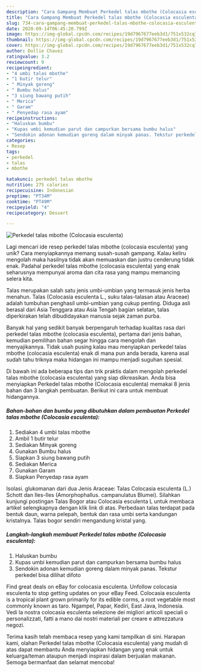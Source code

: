 ```yaml
---
description: "Cara Gampang Membuat Perkedel talas mbothe (Colocasia esculenta), Bikin Ngiler"
title: "Cara Gampang Membuat Perkedel talas mbothe (Colocasia esculenta), Bikin Ngiler"
slug: 734-cara-gampang-membuat-perkedel-talas-mbothe-colocasia-esculenta-bikin-ngiler
date: 2020-09-14T06:45:20.799Z
image: https://img-global.cpcdn.com/recipes/19d7967677eeb3d1/751x532cq70/perkedel-talas-mbothe-colocasia-esculenta-foto-resep-utama.jpg
thumbnail: https://img-global.cpcdn.com/recipes/19d7967677eeb3d1/751x532cq70/perkedel-talas-mbothe-colocasia-esculenta-foto-resep-utama.jpg
cover: https://img-global.cpcdn.com/recipes/19d7967677eeb3d1/751x532cq70/perkedel-talas-mbothe-colocasia-esculenta-foto-resep-utama.jpg
author: Dollie Chavez
ratingvalue: 3.2
reviewcount: 9
recipeingredient:
- "4 umbi talas mbothe"
- "1 butir telur"
- " Minyak goreng"
- " Bumbu halus"
- "3 siung bawang putih"
- " Merica"
- " Garam"
- " Penyedap rasa ayam"
recipeinstructions:
- "Haluskan bumbu"
- "Kupas umbi kemudian parut dan campurkan bersama bumbu halus"
- "Sendokin adonan kemudian goreng dalam minyak panas. Tekstur perkedel bisa dilihat difoto"
categories:
- Resep
tags:
- perkedel
- talas
- mbothe

katakunci: perkedel talas mbothe 
nutrition: 275 calories
recipecuisine: Indonesian
preptime: "PT34M"
cooktime: "PT49M"
recipeyield: "4"
recipecategory: Dessert

---
```



![Perkedel talas mbothe (Colocasia esculenta)](https://img-global.cpcdn.com/recipes/19d7967677eeb3d1/751x532cq70/perkedel-talas-mbothe-colocasia-esculenta-foto-resep-utama.jpg)

Lagi mencari ide resep perkedel talas mbothe (colocasia esculenta) yang unik? Cara menyiapkannya memang susah-susah gampang. Kalau keliru mengolah maka hasilnya tidak akan memuaskan dan justru cenderung tidak enak. Padahal perkedel talas mbothe (colocasia esculenta) yang enak seharusnya mempunyai aroma dan cita rasa yang mampu memancing selera kita.

Talas merupakan salah satu jenis umbi-umbian yang termasuk jenis herba menahun. Talas (Colocasia esculenta L., suku talas-talasan atau Araceae) adalah tumbuhan penghasil umbi-umbian yang cukup penting. Diduga asli berasal dari Asia Tenggara atau Asia Tengah bagian selatan, talas diperkirakan telah dibudidayakan manusia sejak zaman purba.

Banyak hal yang sedikit banyak berpengaruh terhadap kualitas rasa dari perkedel talas mbothe (colocasia esculenta), pertama dari jenis bahan, kemudian pemilihan bahan segar hingga cara mengolah dan menyajikannya. Tidak usah pusing kalau mau menyiapkan perkedel talas mbothe (colocasia esculenta) enak di mana pun anda berada, karena asal sudah tahu triknya maka hidangan ini mampu menjadi suguhan spesial.


Di bawah ini ada beberapa tips dan trik praktis dalam mengolah perkedel talas mbothe (colocasia esculenta) yang siap dikreasikan. Anda bisa menyiapkan Perkedel talas mbothe (Colocasia esculenta) memakai 8 jenis bahan dan 3 langkah pembuatan. Berikut ini cara untuk membuat hidangannya.

<!--inarticleads1-->

##### Bahan-bahan dan bumbu yang dibutuhkan dalam pembuatan Perkedel talas mbothe (Colocasia esculenta):

1. Sediakan 4 umbi talas mbothe
1. Ambil 1 butir telur
1. Sediakan  Minyak goreng
1. Gunakan  Bumbu halus
1. Siapkan 3 siung bawang putih
1. Sediakan  Merica
1. Gunakan  Garam
1. Siapkan  Penyedap rasa ayam


Isolasi. glukomanan dari dua Jenis Araceae: Talas Colocasia esculenta (L.) Schott dan Iles-Iles (Amorphophallus. campanulatus Blumei). Silahkan kunjungi postingan Talas Bogor atau Colocasia esculenta L untuk membaca artikel selengkapnya dengan klik link di atas. Perbedaan talas terdapat pada bentuk daun, warna pelepah, bentuk dan rasa umbi serta kandungan kristalnya. Talas bogor sendiri mengandung kristal yang. 

<!--inarticleads2-->

##### Langkah-langkah membuat Perkedel talas mbothe (Colocasia esculenta):

1. Haluskan bumbu
1. Kupas umbi kemudian parut dan campurkan bersama bumbu halus
1. Sendokin adonan kemudian goreng dalam minyak panas. Tekstur perkedel bisa dilihat difoto


Find great deals on eBay for colocasia esculenta. Unfollow colocasia esculenta to stop getting updates on your eBay Feed. Colocasia esculenta is a tropical plant grown primarily for its edible corms, a root vegetable most commonly known as taro. Ngampel, Papar, Kediri, East Java, Indonesia. Vedi la nostra colocasia esculenta selezione dei migliori articoli speciali o personalizzati, fatti a mano dai nostri materiali per creare e attrezzatura negozi. 

Terima kasih telah membaca resep yang kami tampilkan di sini. Harapan kami, olahan Perkedel talas mbothe (Colocasia esculenta) yang mudah di atas dapat membantu Anda menyiapkan hidangan yang enak untuk keluarga/teman ataupun menjadi inspirasi dalam berjualan makanan. Semoga bermanfaat dan selamat mencoba!
